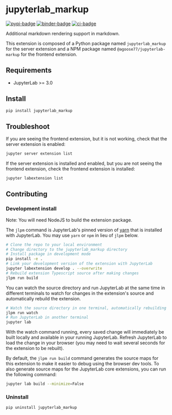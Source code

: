 # jupyterlab_markup

[![pypi-badge][]][pypi] [![binder-badge][]][binder] [![ci-badge][]][ci]

[binder-badge]: https://mybinder.org/badge_logo.svg
[binder]: https://mybinder.org/v2/gh/agoose77/jupyterlab-markup.git/main?urlpath=lab
[pypi-badge]: https://img.shields.io/pypi/v/jupyterlab-markup
[pypi]: https://pypi.org/project/jupyterlab-markup
[ci-badge]: https://github.com/agoose77/jupyterlab-markup/actions/workflows/ci.yml/badge.svg
[ci]: https://github.com/agoose77/jupyterlab-markup/actions/workflows/ci.yml

Additional markdown rendering support in markdown.

This extension is composed of a Python package named `jupyterlab_markup`
for the server extension and a NPM package named `@agoose77/jupyterlab-markup`
for the frontend extension.

## Requirements

- JupyterLab >= 3.0

## Install

```bash
pip install jupyterlab_markup
```

## Troubleshoot

If you are seeing the frontend extension, but it is not working, check
that the server extension is enabled:

```bash
jupyter server extension list
```

If the server extension is installed and enabled, but you are not seeing
the frontend extension, check the frontend extension is installed:

```bash
jupyter labextension list
```

## Contributing

### Development install

Note: You will need NodeJS to build the extension package.

The `jlpm` command is JupyterLab's pinned version of
[yarn](https://yarnpkg.com/) that is installed with JupyterLab. You may use
`yarn` or `npm` in lieu of `jlpm` below.

```bash
# Clone the repo to your local environment
# Change directory to the jupyterlab_markup directory
# Install package in development mode
pip install -e .
# Link your development version of the extension with JupyterLab
jupyter labextension develop . --overwrite
# Rebuild extension Typescript source after making changes
jlpm run build
```

You can watch the source directory and run JupyterLab at the same time in different terminals to watch for changes in the extension's source and automatically rebuild the extension.

```bash
# Watch the source directory in one terminal, automatically rebuilding when needed
jlpm run watch
# Run JupyterLab in another terminal
jupyter lab
```

With the watch command running, every saved change will immediately be built locally and available in your running JupyterLab. Refresh JupyterLab to load the change in your browser (you may need to wait several seconds for the extension to be rebuilt).

By default, the `jlpm run build` command generates the source maps for this extension to make it easier to debug using the browser dev tools. To also generate source maps for the JupyterLab core extensions, you can run the following command:

```bash
jupyter lab build --minimize=False
```

### Uninstall

```bash
pip uninstall jupyterlab_markup
```
